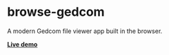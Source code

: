 # browse-gedcom

A modern Gedcom file viewer app built in the browser.

**[Live demo](https://mon.arbre.app)**
